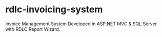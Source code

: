# rdlc-invoicing-system
Invoice Management System Developed in ASP.NET MVC &amp; SQL Server with RDLC Report Wizard.
